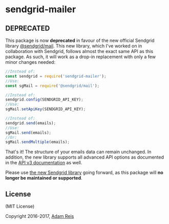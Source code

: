 # sendgrid-mailer

## DEPRECATED
This package is now **deprecated** in favour of the new official Sendgrid library [@sendgrid/mail](https://www.npmjs.com/package/@sendgrid/mail). This new library, which I've worked on in collaboration with Sendgrid, follows almost the exact same API as this package. As such, it will work as a drop-in replacement with only a few minor changes needed:

```js
//Instead of:
const sendgrid = require('sendgrid-mailer');
//Use:
const sgMail = require('@sendgrid/mail');

//Instead of:
sendgrid.config(SENDGRID_API_KEY);
//Use:
sgMail.setApiKey(SENDGRID_API_KEY);

//Instead of:
sendgrid.send(emails);
//Use:
sgMail.send(emails);
//Or:
sgMail.sendMultiple(emails);
```

That's it! The structure of your emails data can remain unchanged. In addition, the new library supports all advanced API options as documented in the [API v3 documentation](https://sendgrid.com/docs/API_Reference/Web_API_v3/Mail/index.html) as well.

Please use [the new Sendgrid library](https://www.npmjs.com/package/@sendgrid/mail) going forward, as this package will **no longer be maintained or supported**.

## License
(MIT License)

Copyright 2016-2017, [Adam Reis](http://adam.reis.nz)
